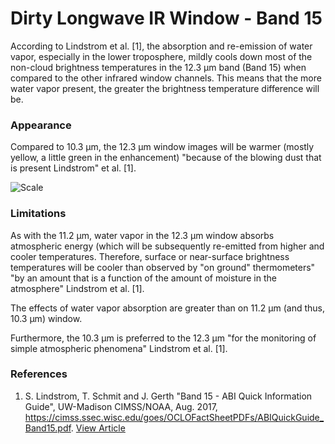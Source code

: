 # Dirty Longwave IR Window - Band 15

According to Lindstrom et al. [1], the absorption and re-emission of water vapor, especially in the lower troposphere, mildly cools down most of the non-cloud brightness temperatures in the 12.3 µm band (Band 15) when compared to the other infrared window channels. This means that the more water vapor present, the greater the brightness temperature difference will be.

### Appearance

Compared to 10.3 µm, the 12.3 µm window images will be warmer (mostly yellow, a little green in the enhancement) "because of the blowing dust that is present Lindstrom" et al. [1].

![Scale](lut/cal/abi_ir_11-15.png)

### Limitations

As with the 11.2 µm, water vapor in the 12.3 µm window absorbs atmospheric energy (which will be subsequently re-emitted from higher and cooler temperatures. Therefore, surface or near-surface brightness temperatures will be cooler than observed by "on ground" thermometers" "by an amount that is a function of the amount of moisture in the atmosphere" Lindstrom et al. [1].

The effects of water vapor absorption are greater than on 11.2 µm (and thus, 10.3 µm) window.

Furthermore, the 10.3 µm is preferred to the 12.3 µm "for the monitoring of simple atmospheric phenomena" Lindstrom et al. [1].

### References

1. S. Lindstrom, T. Schmit and J. Gerth "Band 15 - ABI Quick Information Guide", UW-Madison CIMSS/NOAA, Aug. 2017, https://cimss.ssec.wisc.edu/goes/OCLOFactSheetPDFs/ABIQuickGuide_Band15.pdf. [View Article](https://cimss.ssec.wisc.edu/goes/OCLOFactSheetPDFs/ABIQuickGuide_Band15.pdf)
